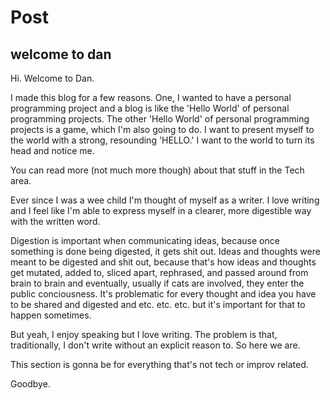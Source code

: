 Post
===

welcome to dan
---

Hi. Welcome to Dan.

I made this blog for a few reasons. One, I wanted to have a personal programming project and a blog is like the 'Hello World' of personal programming projects. The other 'Hello World' of personal programming projects is a game, which I'm also going to do. I want to present myself to the world with a strong, resounding 'HELLO.' I want to the world to turn its head and notice me.

You can read more (not much more though) about that stuff in the Tech area.

Ever since I was a wee child I'm thought of myself as a writer. I love writing and I feel like I'm able to express myself in a clearer, more digestible way with the written word. 

Digestion is important when communicating ideas, because once something is done being digested, it gets shit out. Ideas and thoughts were meant to be digested and shit out, because that's how ideas and thoughts get mutated, added to, sliced apart, rephrased, and passed around from brain to brain and eventually, usually if cats are involved, they enter the public conciousness. It's problematic for every thought and idea you have to be shared and digested and etc. etc. etc. but it's important for that to happen sometimes. 

But yeah, I enjoy speaking but I love writing. The problem is that, traditionally, I don't write without an explicit reason to. So here we are.

This section is gonna be for everything that's not tech or improv related.

Goodbye.